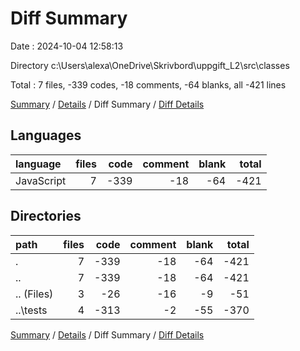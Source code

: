 # Diff Summary

Date : 2024-10-04 12:58:13

Directory c:\\Users\\alexa\\OneDrive\\Skrivbord\\uppgift_L2\\src\\classes

Total : 7 files,  -339 codes, -18 comments, -64 blanks, all -421 lines

[Summary](results.md) / [Details](details.md) / Diff Summary / [Diff Details](diff-details.md)

## Languages
| language | files | code | comment | blank | total |
| :--- | ---: | ---: | ---: | ---: | ---: |
| JavaScript | 7 | -339 | -18 | -64 | -421 |

## Directories
| path | files | code | comment | blank | total |
| :--- | ---: | ---: | ---: | ---: | ---: |
| . | 7 | -339 | -18 | -64 | -421 |
| .. | 7 | -339 | -18 | -64 | -421 |
| .. (Files) | 3 | -26 | -16 | -9 | -51 |
| ..\\tests | 4 | -313 | -2 | -55 | -370 |

[Summary](results.md) / [Details](details.md) / Diff Summary / [Diff Details](diff-details.md)